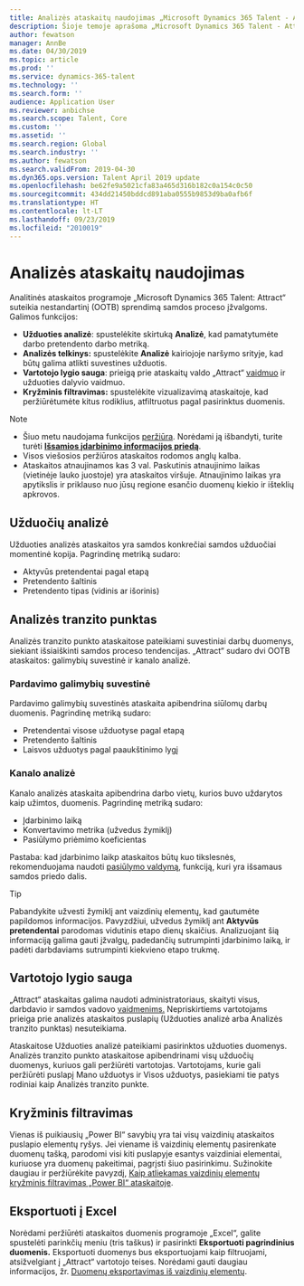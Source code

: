 ```yaml
---
title: Analizės ataskaitų naudojimas „Microsoft Dynamics 365 Talent - Attract”
description: Šioje temoje aprašoma „Microsoft Dynamics 365 Talent - Attract” samdos procesų įžvalgų analizės ataskaitos.
author: fewatson
manager: AnnBe
ms.date: 04/30/2019
ms.topic: article
ms.prod: ''
ms.service: dynamics-365-talent
ms.technology: ''
ms.search.form: ''
audience: Application User
ms.reviewer: anbichse
ms.search.scope: Talent, Core
ms.custom: ''
ms.assetid: ''
ms.search.region: Global
ms.search.industry: ''
ms.author: fewatson
ms.search.validFrom: 2019-04-30
ms.dyn365.ops.version: Talent April 2019 update
ms.openlocfilehash: be62fe9a5021cfa83a465d316b182c0a154c0c50
ms.sourcegitcommit: 434dd21450bddcd891aba0555b9853d9ba0afb6f
ms.translationtype: HT
ms.contentlocale: lt-LT
ms.lasthandoff: 09/23/2019
ms.locfileid: "2010019"
---
```

# <a name="use-analytic-reports"></a>Analizės ataskaitų naudojimas

Analitinės ataskaitos programoje „Microsoft Dynamics 365 Talent: Attract“ suteikia nestandartinį (OOTB) sprendimą samdos proceso įžvalgoms. Galimos funkcijos:

- **Užduoties analizė**: spustelėkite skirtuką **Analizė**, kad pamatytumėte darbo pretendento darbo metriką.
- **Analizės telkinys:** spustelėkite **Analizė** kairiojoje naršymo srityje, kad būtų galima atlikti suvestines užduotis.
- **Vartotojo lygio sauga**: prieigą prie ataskaitų valdo „Attract“ [vaidmuo](security-attract.md) ir užduoties dalyvio vaidmuo.
- **Kryžminis filtravimas:** spustelėkite vizualizavimą ataskaitoje, kad peržiūrėtumėte kitus rodiklius, atfiltruotus pagal pasirinktus duomenis.

>[!NOTE] 
>- Šiuo metu naudojama funkcijos [peržiūra](access-preview-feature.md). Norėdami ją išbandyti, turite turėti [**Išsamios įdarbinimo informacijos priedą**](attract-comprehensive-hiring.md).
>- Visos viešosios peržiūros ataskaitos rodomos anglų kalba.
>- Ataskaitos atnaujinamos kas 3 val. Paskutinis atnaujinimo laikas (vietinėje lauko juostoje) yra ataskaitos viršuje. Atnaujinimo laikas yra apytikslis ir priklauso nuo jūsų regione esančio duomenų kiekio ir išteklių apkrovos.

## <a name="job-analytics"></a>Užduočių analizė

Užduoties analizės ataskaitos yra samdos konkrečiai samdos užduočiai momentinė kopija.  Pagrindinę metriką sudaro:

- Aktyvūs pretendentai pagal etapą
- Pretendento šaltinis
- Pretendento tipas (vidinis ar išorinis)

## <a name="analytics-hub"></a>Analizės tranzito punktas

Analizės tranzito punkto ataskaitose pateikiami suvestiniai darbų duomenys, siekiant išsiaiškinti samdos proceso tendencijas. „Attract“ sudaro dvi OOTB ataskaitos: galimybių suvestinė ir kanalo analizė.

### <a name="pipeline-summary"></a>Pardavimo galimybių suvestinė

Pardavimo galimybių suvestinės ataskaita apibendrina siūlomų darbų duomenis. Pagrindinę metriką sudaro:

- Pretendentai visose užduotyse pagal etapą
- Pretendento šaltinis
- Laisvos užduotys pagal paaukštinimo lygį

### <a name="funnel-analysis"></a>Kanalo analizė

Kanalo analizės ataskaita apibendrina darbo vietų, kurios buvo uždarytos kaip užimtos, duomenis. Pagrindinę metriką sudaro:

- Įdarbinimo laiką
- Konvertavimo metrika (užvedus žymiklį)
- Pasiūlymo priėmimo koeficientas

Pastaba: kad įdarbinimo laikp ataskaitos būtų kuo tikslesnės, rekomenduojama naudoti [pasiūlymo valdymą](offer-setup.md), funkciją, kuri yra išsamaus samdos priedo dalis.

>[!TIP] 
>Pabandykite užvesti žymiklį ant vaizdinių elementų, kad gautumėte papildomos informacijos. Pavyzdžiui, užvedus žymiklį ant **Aktyvūs pretendentai** parodomas vidutinis etapo dienų skaičius. Analizuojant šią informaciją galima gauti įžvalgų, padedančių sutrumpinti įdarbinimo laiką, ir padėti darbdaviams sutrumpinti kiekvieno etapo trukmę.

## <a name="user-specific-security"></a>Vartotojo lygio sauga

„Attract“ ataskaitas galima naudoti administratoriaus, skaityti visus, darbdavio ir samdos vadovo [vaidmenims.](security-attract.md) Nepriskirtiems vartotojams prieiga prie analizės ataskaitos puslapių (Užduoties analizė arba Analizės tranzito punktas) nesuteikiama.

Ataskaitose Užduoties analizė pateikiami pasirinktos užduoties duomenys. Analizės tranzito punkto ataskaitose apibendrinami visų užduočių duomenys, kuriuos gali peržiūrėti vartotojas. Vartotojams, kurie gali peržiūrėti puslapį Mano užduotys ir Visos užduotys, pasiekiami tie patys rodiniai kaip Analizės tranzito punkte.

## <a name="cross-filter"></a>Kryžminis filtravimas

Vienas iš puikiausių „Power BI“ savybių yra tai visų vaizdinių ataskaitos puslapio elementų ryšys. Jei viename iš vaizdinių elementų pasirenkate duomenų tašką, parodomi visi kiti puslapyje esantys vaizdiniai elementai, kuriuose yra duomenų pakeitimai, pagrįsti šiuo pasirinkimu. Sužinokite daugiau ir peržiūrėkite pavyzdį, [Kaip atliekamas vaizdinių elementų kryžminis filtravimas „Power BI“ ataskaitoje](https://docs.microsoft.com/power-bi/consumer/end-user-interactions).

## <a name="export-to-excel"></a>Eksportuoti į Excel

Norėdami peržiūrėti ataskaitos duomenis programoje „Excel“, galite spustelėti parinkčių meniu (tris taškus) ir pasirinkti **Eksportuoti pagrindinius duomenis.** Eksportuoti duomenys bus eksportuojami kaip filtruojami, atsižvelgiant į „Attract“ vartotojo teises. Norėdami gauti daugiau informacijos, žr. [Duomenų eksportavimas iš vaizdinių elementų](https://docs.microsoft.com/power-bi/visuals/power-bi-visualization-export-data).
